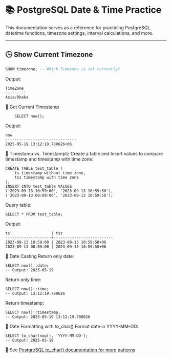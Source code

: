 # 📚 PostgreSQL Date & Time Practice

This documentation serves as a reference for practicing PostgreSQL datetime functions, timezone settings, interval calculations, and more.

---

## 🕒 Show Current Timezone

```sql
SHOW timezone; -- Which Timezone is set currently?
```

Output:

```
TimeZone
---------
Asia/Dhaka
```

📅 Get Current Timestamp

```
    SELECT now();

```

Output:

```
now
-------------------------------
2025-05-19 13:12:19.780626+06
```

🧪 Timestamp vs. Timestamptz
Create a table and Insert values to compare timestamp and timestamp with time zone:

```
CREATE TABLE test_table (
    ts timestamp without time zone,
    tsz timestamp with time zone
);
INSERT INTO test_table VALUES
('2023-09-13 10:59:00', '2023-09-13 10:59:58'),
('2023-09-13 08:09:00', '2023-09-13 10:59:58');

```

Query table:

```
SELECT * FROM test_table;
```

Output:

```
ts                  | tsz
--------------------+--------------------------
2023-09-13 10:59:00 | 2023-09-13 10:59:58+06
2023-09-13 08:09:00 | 2023-09-13 10:59:58+06
```

🔁 Date Casting
Return only date:

```
SELECT now()::date;
-- Output: 2025-05-19

```

Return only time:

```
SELECT now()::time;
-- Output: 13:12:19.780626
```

Return timestamp:

```
SELECT now()::timestamp;
-- Output: 2025-05-19 13:12:19.780626
```

🎨 Date Formatting with to_char()
Format date in YYYY-MM-DD:

```
SELECT to_char(now(), 'YYYY-MM-DD');
-- Output: 2025-05-19
```
📘 See [PostgreSQL to_char() documentation for more patterns](https://www.postgresql.org/docs/current/functions-formatting.html)

